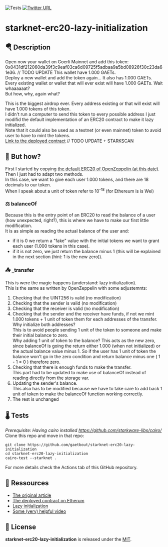 ![Tests](https://github.com/gaetbout/starknet-erc20-lazy-initialization/actions/workflows/tests.yml/badge.svg)  [![Twitter URL](https://img.shields.io/twitter/url.svg?label=Follow%20%40gaetbout&style=social&url=https%3A%2F%2Ftwitter.com%2Fgaetbout)](https://twitter.com/gaetbout)

# starknet-erc20-lazy-initialization
## 🪂 Description
Open now your wallet on ~~Goerli~~ Mainnet and add this token:  
0x0431df212060da39f3c9eaf03ca6d09725f5adbaa9a5bd08926f30c23da61e36. // TODO  UPDATE
This wallet have 1.000 GAETs.  
Deploy a new wallet and add the token again... It also has 1.000 GAETs.  
Every existing wallet or wallet that will ever exist will have 1.000 GAETs. Wait whaaaaaat?  
But how, why, again what?  
  
This is the biggest airdrop ever. Every address existing or that will exist will have 1.000 tokens of this token.  
I didn't run a computer to send this token to every possible address I just modifid the default implementation of an ERC20 contract to make it lazy initialized.  
Note that it could also be used as a testnet (or even mainnet) token to avoid user to have to mint the tokens.  
[Link to the deployed contract](https://goerli.voyager.online/contract/0x0431df212060da39f3c9eaf03ca6d09725f5adbaa9a5bd08926f30c23da61e36)  // TODO  UPDATE + STARKSCAN

## 🤔 But how?
First I started by copying [the default ERC20 of OpenZeppelin (at this date)](https://github.com/OpenZeppelin/cairo-contracts/blob/cairo-1/src/openzeppelin/token/erc20.cairo). Then I just had to adapt two methods.  
In this case, we want to give each user 1.000 tokens, and there are 18 decimals to our token.  
When I speak about a unit of token refer to 10<sup>-18</sup> (for Ethereum is is Wei)

### ⚖️ balanceOf
Because this is the entry point of an ERC20 to read the balance of a user (how unexpected, right?), this is where we have to make our first little modification.  
It is as simple as reading the actual balance of the user and: 
 - if it is 0 we return a "fake" value with the initial tokens we want to grant each user (1.000 tokens in this case).
 - if it is not zero, we just return the balance minus 1 (this will be explained in the next section (hint: 1 is the new zero)).  

### 📤 _transfer
This is were the magic happens (understand: lazy initialization).  
This is the same as written by OpenZeppelin with some adjustemnts:  
 1. Checking that the UINT256 is valid (no modification)
 2. Checking that the sender is valid (no modification)
 3. Checking that the receiver is valid (no modification)
 4. Checking that the sender and the receiver have funds, if not we mint 1.000 tokens + 1 unit of token them for each addresses of the transfer.  
 Why initialize both addresses?  
 This is to avoid people sending 1 unit of the token to someone and make their initial balance to zero.  
 Why adding 1 unit of token to the balance?
 This acts as the new zero, since balanceOf is going the return either 1.000 (when not initialized) or the actual balance value minus 1.
 So if the user has 1 unit of token the balance won't go in the zero condition and return balance minus one ( 1 - 1 = 0 ) therefore zero. 
 5. Checking that there is enough funds to make the transfer.  
 This part had to be updated to make use of balanceOf instead of reading directly from the storage var.
 6. Updating the sender's balance.  
 This also has to be modified because we have to take care to add back 1 unit of token to make the balanceOf function working correctly.
 7. The rest is unchanged 
 

## 🌡️ Tests

*Prerequisite: Having cairo installed https://github.com/starkware-libs/cairo/*  
Clone this repo and move in that repo: 
```shell
git clone https://github.com/gaetbout/starknet-erc20-lazy-initialization
cd starknet-erc20-lazy-initialization
cairo-test --starknet .
```  
For more  details check the Actions tab of this GitHub repository. 

## 📖 Ressources
 - [The original article](https://kf106.medium.com/how-i-created-the-worlds-largest-airdrop-of-all-time-b33b153857c4)
 - [The deployed contract on Etherum](https://etherscan.io/address/0xe7c4F86Ab703343b055433ceE05252158cbb305B#code)
 - [Lazy initialization](https://en.wikipedia.org/wiki/Lazy_initialization)
 - [Some (very) helpful video](https://youtu.be/CcVf_e2DIQU)

## 📄 License

**starknet-erc20-lazy-initialization** is released under the [MIT](https://en.wikipedia.org/wiki/MIT_License).




